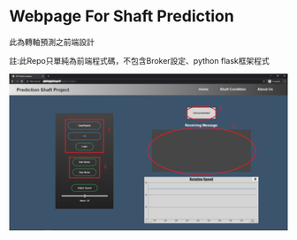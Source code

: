 # Webpage For Shaft Prediction
<p>此為轉軸預測之前端設計</p>
<p>註:此Repo只單純為前端程式碼，不包含Broker設定、python flask框架程式</p>

![前端設計畫面](https://github.com/Hpshboss/webpageForShaftPrediction/blob/master/UserInterfaceDesign.PNG)
